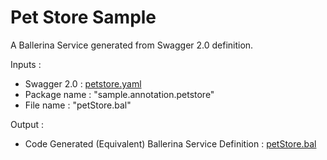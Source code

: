 # Pet Store Sample

A Ballerina Service generated from Swagger 2.0 definition. 

Inputs :
* Swagger 2.0 : [petstore.yaml](petstore.yaml)
* Package name : "sample.annotation.petstore"
* File name : "petStore.bal"

Output : 
* Code Generated (Equivalent) Ballerina Service Definition : [petStore.bal](petStore.bal)  